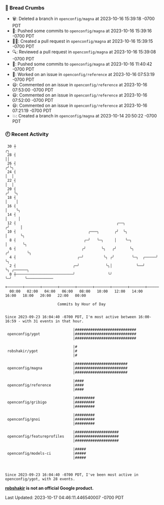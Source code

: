 ### 🍞 Bread Crumbs

 * 🗑: Deleted a branch in `openconfig/magna` at 2023-10-16 15:39:18 -0700 PDT
 * 🚢: Pushed some commits to `openconfig/magna` at 2023-10-16 15:39:16 -0700 PDT
 * ✍🏼: Created a pull request in `openconfig/magna` at 2023-10-16 15:39:15 -0700 PDT
 * 🔍: Reviewed a pull request in  `openconfig/magna` at 2023-10-16 15:39:08 -0700 PDT
 * 🚢: Pushed some commits to `openconfig/magna` at 2023-10-16 11:40:42 -0700 PDT
 * 👀: Worked on an issue in `openconfig/reference` at 2023-10-16 07:53:19 -0700 PDT
 * 😃: Commented on an issue in `openconfig/reference` at 2023-10-16 07:53:00 -0700 PDT
 * 😃: Commented on an issue in `openconfig/reference` at 2023-10-16 07:52:00 -0700 PDT
 * 😃: Commented on an issue in `openconfig/reference` at 2023-10-16 07:21:19 -0700 PDT
 * 💥: Created a branch in `openconfig/magna` at 2023-10-14 20:50:22 -0700 PDT

### 🕘 Recent Activity
```
 30 ┼                                                                    ╭╮
 28 ┤                                                                    ││
 26 ┤                                                                   ╭╯╰╮
 24 ┤                                                                   │  │
 22 ┤                                                                   │  │
 20 ┤                                                                  ╭╯  ╰╮
 18 ┤                                                                  │    │
 16 ┤                                                                  │    ╰╮
 14 ┤                                                                  │     │
 12 ┤                                              ╭──╮               ╭╯     │
 10 ┤                                 ╭───╮       ╭╯  ╰╮              │      ╰╮
  8 ┤                               ╭─╯   ╰─╮     │    ╰─╮            │       ╰╮
  6 ┤                              ╭╯       ╰╮   ╭╯      ╰╮          ╭╯        ╰╮
  4 ┤                            ╭─╯         ╰╮ ╭╯        ╰─╮  ╭─────╯          ╰╮
  2 ┤                          ╭─╯            ╰╮│           ╰──╯                 ╰╮ ╭──────╮
  0 ┼──────────────────────────╯               ╰╯                                 ╰─╯      ╰────────────
    +───────+───────+───────+───────+───────+───────+───────+───────+───────+───────+───────+───────+────
  00:00   02:00   04:00   06:00   08:00   10:00   12:00   14:00   16:00   18:00   20:00   22:00   00:00   

						Commits by Hour of Day


Since 2023-09-23 16:04:40 -0700 PDT, I'm most active between 16:00-16:59 - with 31 events in that hour.

```



```
                               |############################
 openconfig/ygot               |############################
                               |############################

                               |#
 robshakir/ygot                |#
                               |#

                               |########################
 openconfig/magna              |########################
                               |########################

                               |####
 openconfig/reference          |####
                               |####

                               |#########
 openconfig/gribigo            |#########
                               |#########

                               |#########
 openconfig/gnoi               |#########
                               |#########

                               |####################
 openconfig/featureprofiles    |####################
                               |####################

                               |#####
 openconfig/models-ci          |#####
                               |#####



Since 2023-09-23 16:04:40 -0700 PDT, I've been most active in openconfig/ygot, with 28 events.

```
**[robshakir](mailto:robjs@google.com) is not an official Google product.**  


Last Updated: 2023-10-17 04:46:11.446540007 -0700 PDT
